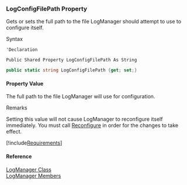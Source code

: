 ﻿### LogConfigFilePath Property

Gets or sets the full path to the file LogManager should attempt to use to configure itself.

Syntax

```vbnet
'Declaration

Public Shared Property LogConfigFilePath As String
```

```csharp
public static string LogConfigFilePath {get; set;}
```

#### Property Value

The full path to the file LogManager will use for configuration.

Remarks

Setting this value will not cause LogManager to reconfigure itself immediately. You must call [Reconfigure](FChoice.Common~FChoice.Common.LogManager~Reconfigure.md) in order for the changes to take effect.

[!include[Requirements](../partials/requirements.md)]

#### Reference

[LogManager Class](FChoice.Common~FChoice.Common.LogManager.md)  
[LogManager Members](FChoice.Common~FChoice.Common.LogManager_members.md)